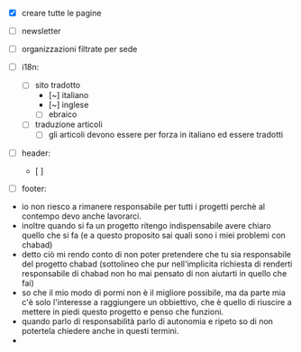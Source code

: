- [x] creare tutte le pagine
- [ ] newsletter
- [ ] organizzazioni filtrate per sede

- [ ] i18n:

  - [ ] sito tradotto
    - [~] italiano
    - [~] inglese
    - [ ] ebraico
  - [ ] traduzione articoli
    - [ ] gli articoli devono essere per forza in italiano ed essere tradotti

- [ ] header:
  - [ ]
- [ ] footer:

- io non riesco a rimanere responsabile per tutti i progetti perchè al contempo devo anche lavorarci.
- inoltre quando si fa un progetto ritengo indispensabile avere chiaro quello che si fa
  (e a questo proposito sai quali sono i miei problemi con chabad)
- detto ciò mi rendo conto di non poter pretendere che tu sia responsabile del progetto chabad
  (sottolineo che pur nell'implicita richiesta di renderti responsabile di chabad non ho mai pensato di non aiutarti in quello che fai)
- so che il mio modo di pormi non è il migliore possibile,
  ma da parte mia c'è solo l'interesse a raggiungere un obbiettivo,
  che è quello di riuscire a mettere in piedi questo progetto
  e penso che funzioni.
- quando parlo di responsabilità parlo di autonomia e ripeto so di non potertela chiedere anche in questi termini.
-
